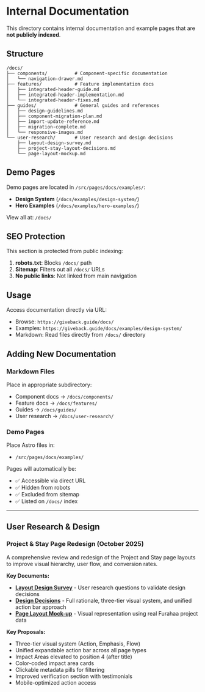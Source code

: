 # Internal Documentation

This directory contains internal documentation and example pages that are **not publicly indexed**.

## Structure

```
/docs/
├── components/          # Component-specific documentation
│   └── navigation-drawer.md
├── features/            # Feature implementation docs
│   ├── integrated-header-guide.md
│   ├── integrated-header-implementation.md
│   └── integrated-header-fixes.md
├── guides/              # General guides and references
│   ├── design-guidelines.md
│   ├── component-migration-plan.md
│   ├── import-update-reference.md
│   ├── migration-complete.md
│   └── responsive-images.md
└── user-research/       # User research and design decisions
    ├── layout-design-survey.md
    ├── project-stay-layout-decisions.md
    └── page-layout-mockup.md
```

## Demo Pages

Demo pages are located in `/src/pages/docs/examples/`:
- **Design System** (`/docs/examples/design-system/`)
- **Hero Examples** (`/docs/examples/hero-examples/`)

View all at: `/docs/`

## SEO Protection

This section is protected from public indexing:

1. **robots.txt**: Blocks `/docs/` path
2. **Sitemap**: Filters out all `/docs/` URLs
3. **No public links**: Not linked from main navigation

## Usage

Access documentation directly via URL:
- Browse: `https://giveback.guide/docs/`
- Examples: `https://giveback.guide/docs/examples/design-system/`
- Markdown: Read files directly from `/docs/` directory

## Adding New Documentation

### Markdown Files
Place in appropriate subdirectory:
- Component docs → `/docs/components/`
- Feature docs → `/docs/features/`
- Guides → `/docs/guides/`
- User research → `/docs/user-research/`

### Demo Pages
Place Astro files in:
- `/src/pages/docs/examples/`

Pages will automatically be:
- ✅ Accessible via direct URL
- ✅ Hidden from robots
- ✅ Excluded from sitemap
- ✅ Listed on `/docs/` index

---

## User Research & Design

### Project & Stay Page Redesign (October 2025)

A comprehensive review and redesign of the Project and Stay page layouts to improve visual hierarchy, user flow, and conversion rates.

**Key Documents:**

- **[Layout Design Survey](./user-research/layout-design-survey.md)** - User research questions to validate design decisions
- **[Design Decisions](./user-research/project-stay-layout-decisions.md)** - Full rationale, three-tier visual system, and unified action bar approach
- **[Page Layout Mock-up](./user-research/page-layout-mockup.md)** - Visual representation using real Furahaa project data

**Key Proposals:**
- Three-tier visual system (Action, Emphasis, Flow)
- Unified expandable action bar across all page types
- Impact Areas elevated to position 4 (after title)
- Color-coded impact area cards
- Clickable metadata pills for filtering
- Improved verification section with testimonials
- Mobile-optimized action access

